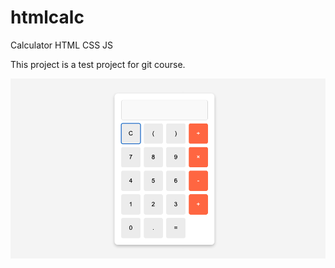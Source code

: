 # htmlcalc
Calculator HTML CSS JS

This project is a test project for git course.

![calculator project](calc.png)
